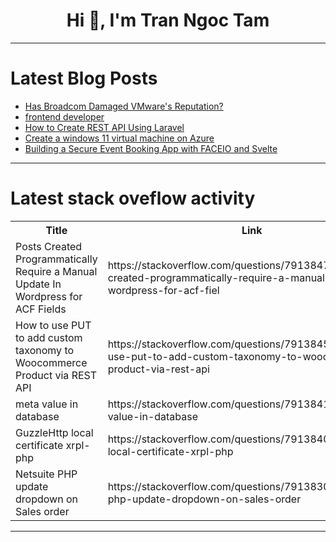 <h1 align="center">Hi 👋, I'm Tran Ngoc Tam</h1>

---

# Latest Blog Posts 
<!-- BLOG-POST-LIST:START -->
- [Has Broadcom Damaged VMware&#39;s Reputation?](https://dev.to/mitchiemt11/has-broadcom-damaged-vmwares-reputation-3l7o)
- [frontend developer](https://dev.to/ndtiezn/frontend-developer-4apm)
- [How to Create REST API Using Laravel](https://dev.to/carloseduardoalvesviana/how-to-create-rest-api-using-laravel-h93)
- [Create a windows 11 virtual machine on Azure](https://dev.to/seyilufadejucyberservices/create-a-windows-11-virtual-machine-on-azure-5700)
- [Building a Secure Event Booking App with FACEIO and Svelte](https://dev.to/envitab/building-a-secure-event-booking-app-with-faceio-and-svelte-b1)
<!-- BLOG-POST-LIST:END -->

---

# Latest stack oveflow activity
<table>
  <tr><th>Title</th><th>Link</th></tr>
  <!-- STACKOVERFLOW:START --><tr><td>Posts Created Programmatically Require a Manual Update In Wordpress for ACF Fields</td><td>https://stackoverflow.com/questions/79138470/posts-created-programmatically-require-a-manual-update-in-wordpress-for-acf-fiel</td></tr><tr><td>How to use PUT to add custom taxonomy to Woocommerce Product via REST API</td><td>https://stackoverflow.com/questions/79138457/how-to-use-put-to-add-custom-taxonomy-to-woocommerce-product-via-rest-api</td></tr><tr><td>meta value in database</td><td>https://stackoverflow.com/questions/79138411/meta-value-in-database</td></tr><tr><td>GuzzleHttp local certificate xrpl-php</td><td>https://stackoverflow.com/questions/79138405/guzzlehttp-local-certificate-xrpl-php</td></tr><tr><td>Netsuite PHP update dropdown on Sales order</td><td>https://stackoverflow.com/questions/79138302/netsuite-php-update-dropdown-on-sales-order</td></tr><!-- STACKOVERFLOW:END -->
</table>

---


